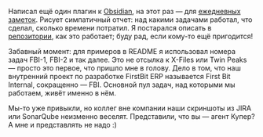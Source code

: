 ﻿Написал ещё один плагин к [Obsidian](https://obsidian.md), на этот раз — для [ежедневных заметок](https://help.obsidian.md/Plugins/Daily+notes). Рисует симпатичный отчет: над какими задачами работал, что сделал, сколько времени потратил. Я постарался описать в [репозитории](https://github.com/vkostyanetsky/ObsidianTimesheet), как это работает; буду рад, если кому-то ещё пригодится!

Забавный момент: для примеров в README я использовал номера задач FBI-1, FBI-2 и так далее. Это не отсылка к X-Files или Twin Peaks — просто это первое, что пришло мне в голову. Дело в том, что наш внутренний проект по разработке FirstBit ERP называется First Bit Internal, сокращенно — FBI. Основной пул задач, над которыми мы работаем, живёт именно в нём.

Мы-то уже привыкли, но коллег вне компании наши скриншоты из JIRA или SonarQube неизменно веселят. Представили, что вы — агент Купер? А мне и представлять не надо :)